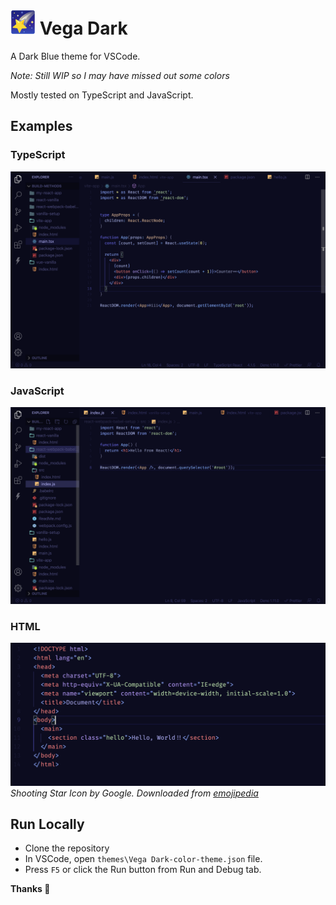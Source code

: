# <img src="https://raw.githubusercontent.com/zaidmukaddam/vscode-vega-dark/main/images/shooting-star-icon.png" width="40"> Vega Dark

A Dark Blue theme for VSCode. 

*Note: Still WIP so I may have missed out some colors*

Mostly tested on TypeScript and JavaScript.

## Examples
### TypeScript
![A react counter in tsx](https://raw.githubusercontent.com/zaidmukaddam/vscode-vega-dark/main/images/tsx.png)

### JavaScript
![Hello world example in React JS](https://raw.githubusercontent.com/zaidmukaddam/vscode-vega-dark/main/images/js.png)

### HTML
![Hello World example in HTML](https://raw.githubusercontent.com/zaidmukaddam/vscode-vega-dark/main/images/html.png)
*Shooting Star Icon by Google. Downloaded from [emojipedia](https://emojipedia.org/google/android-12l/shooting-star/)*

## Run Locally

- Clone the repository
- In VSCode, open `themes\Vega Dark-color-theme.json` file.
- Press `F5` or click the Run button from Run and Debug tab.


**Thanks 🌻**